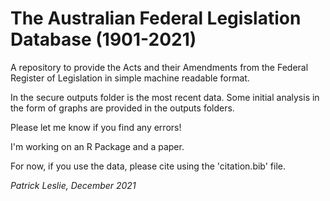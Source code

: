 # The Australian Federal Legislation Database (1901-2021)

A repository to provide the Acts and their Amendments from the Federal Register of Legislation in simple machine readable format.

In the secure outputs folder is the most recent data. Some initial analysis in the form of graphs are provided in the outputs folders.

Please let me know if you find any errors! 

I'm working on an R Package and a paper. 

For now, if you use the data, please cite using the 'citation.bib' file. 

_Patrick Leslie, December 2021_
